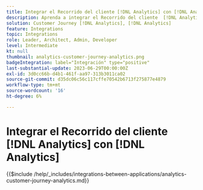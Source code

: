 ```yaml
---
title: Integrar el Recorrido del cliente [!DNL Analytics] con [!DNL Analytics]
description: Aprenda a integrar el Recorrido del cliente  [!DNL Analytics] con [!DNL Analytics].
solution: Customer Journey [!DNL Analytics], [!DNL Analytics]
feature: Integrations
topic: Integrations
role: Leader, Architect, Admin, Developer
level: Intermediate
kt: null
thumbnail: analytics-customer-journey-analytics.png
badgeIntegration: label="Integración" type="positive"
last-substantial-update: 2023-06-29T00:00:00Z
exl-id: 3d0cc66b-d4b1-461f-aa97-313b3011ca02
source-git-commit: d35dc06c56c117cffe70542b6713f275877e4879
workflow-type: tm+mt
source-wordcount: '16'
ht-degree: 6%

---
```


# Integrar el Recorrido del cliente [!DNL Analytics] con [!DNL Analytics]

{{$include /help/_includes/integrations-between-applications/analytics-customer-journey-analytics.md}}
